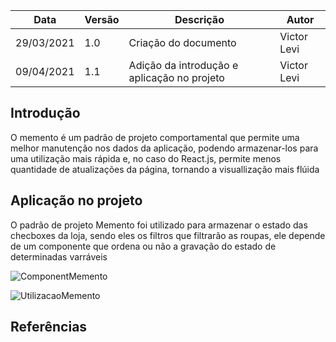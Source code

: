 | Data | Versão | Descrição | Autor |
|------|--------|-----------|-------|
| 29/03/2021 | 1.0 | Criação do documento | Victor Levi |
| 09/04/2021 | 1.1 | Adição da introdução e aplicação no projeto | Victor Levi |

## Introdução
O memento é um padrão de projeto comportamental que permite uma melhor manutenção nos dados da aplicação, podendo armazenar-los para uma utilização mais rápida e, no caso do React.js, permite menos quantidade de atualizações da página, tornando a visuallização mais flúida

## Aplicação no projeto
O padrão de projeto Memento foi utilizado para armazenar o estado das checboxes da loja, sendo eles os filtros que filtrarão as roupas, ele depende de um componente que ordena ou não a gravação do estado de determinadas varráveis

![ComponentMemento]('./images/classe_memento.png')

![UtilizacaoMemento]('./images/utilizacao_memento.png')

## Referências

